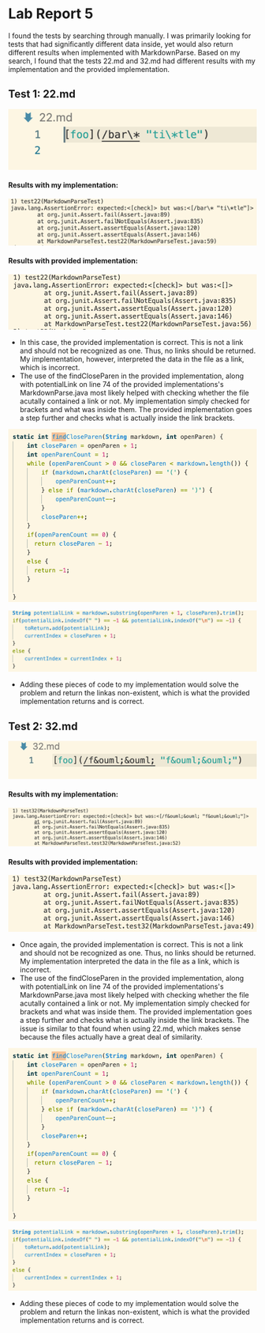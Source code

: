 # Lab Report 5

I found the tests by searching through manually. I was primarily looking for tests that had significantly different data inside, yet would also return different results when implemented with MarkdownParse. Based on my search, I found that the tests 22.md and 32.md had different results with my implementation and the provided implementation.

## Test 1: 22.md

![](test22.png)

#### Results with my implementation:

![](test22MyImplementation.png)

#### Results with provided implementation:

![](test22OtherImplementation.png)

- In this case, the provided implementation is correct. This is not a link and should not be recognized as one. Thus, no links should be returned. My implementation, however, interpreted the data in the file as a link, which is incorrect.
- The use of the findCloseParen in the provided implementation, along with potentialLink on line 74 of the provided implementations's MarkdownParse.java most likely helped with checking whether the file acutally contained a link or not. My implementation simply checked for brackets and what was inside them. The provided implementation goes a step further and checks what is actually inside the link brackets.

![](findCloseParen.png)

![](potentialLink.png)

- Adding these pieces of code to my implementation would solve the problem and return the linkas non-existent, which is what the provided implementation returns and is correct.

## Test 2: 32.md

![](test32.png)

#### Results with my implementation:

![](test32MyImplementation.png)

#### Results with provided implementation:

![](test32OtherImplementation.png)

- Once again, the provided implementation is correct. This is not a link and should not be recognized as one. Thus, no links should be returned. My implementation interpreted the data in the file as a link, which is incorrect.
- The use of the findCloseParen in the provided implementation, along with potentialLink on line 74 of the provided implementations's MarkdownParse.java most likely helped with checking whether the file acutally contained a link or not. My implementation simply checked for brackets and what was inside them. The provided implementation goes a step further and checks what is actually inside the link brackets. The issue is similar to that found when using 22.md, which makes sense because the files actually have a great deal of similarity.

![](findCloseParen.png)

![](potentialLink.png)

- Adding these pieces of code to my implementation would solve the problem and return the linkas non-existent, which is what the provided implementation returns and is correct.